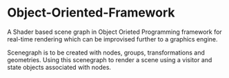 # Object-Oriented-Framework

A Shader based scene graph in Object Orieted Programming framework for real-time rendering which can be improvised further 
to a graphics engine.

Scenegraph is to be created with nodes, groups, transformations and geometries. Using this scenegraph to render a scene
using a visitor and state objects associated with nodes. 
